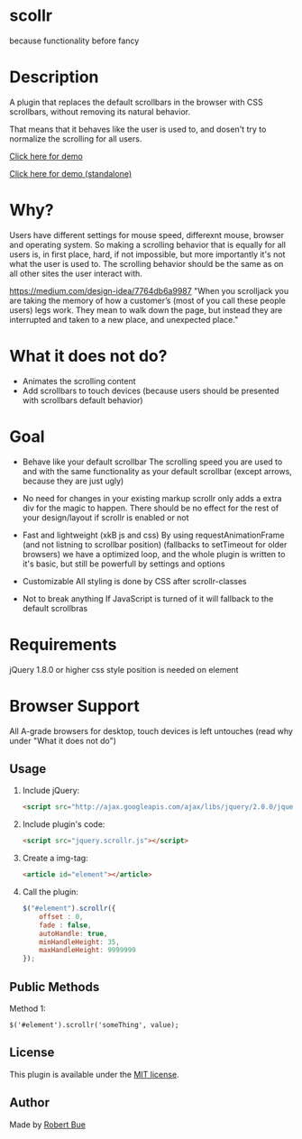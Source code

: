 # scollr
because functionality before fancy  

# Description
A plugin that replaces the default scrollbars in the browser with CSS scrollbars, without removing its natural behavior.

That means that it behaves like the user is used to, and dosen't try to normalize the scrolling for all users.

[Click here for demo](http://robertbue.no/plugins/jquery.scollr/)

[Click here for demo (standalone)](http://robertbue.no/plugins/jquery.scollr/standalone.html)

# Why?
Users have different settings for mouse speed, differexnt mouse, browser and operating system. So making a scrolling behavior that is equally for all users is, in first place, hard, if not impossible, but more importantly it's not what the user is used to. The scrolling behavior should be the same as on all other sites the user interact with. 

https://medium.com/design-idea/7764db6a9987
"When you scrolljack you are taking the memory of how a customer’s (most of you call these people users) legs work. They mean to walk down the page, but instead they are interrupted and taken to a new place, and unexpected place."

# What it does not do?
- Animates the scrolling content
- Add scrollbars to touch devices (because users should be presented with scrollbars default behavior)

# Goal
- Behave like your default scrollbar
The scrolling speed you are used to and with the same functionality as your default scrollbar (except arrows, because they are just ugly)

- No need for changes in your existing markup
scrollr only adds a extra div for the magic to happen. There should be no effect for the rest of your design/layout if scrollr is enabled or not

- Fast and lightweight (xkB js and css)
By using requestAnimationFrame (and not listning to scrollbar position) (fallbacks to setTimeout for older browsers) we have a optimized loop, and the whole plugin is written to it's basic, but still be powerfull by settings and options

- Customizable
All styling is done by CSS after scrollr-classes

- Not to break anything
If JavaScript is turned of it will fallback to the default scrollbras

# Requirements
jQuery 1.8.0 or higher
css style position is needed on element

# Browser Support
All A-grade browsers for desktop, touch devices is left untouches (read why under "What it does not do")

## Usage

1. Include jQuery:

	```html
	<script src="http://ajax.googleapis.com/ajax/libs/jquery/2.0.0/jquery.min.js"></script>
	```

2. Include plugin's code:

	```html
	<script src="jquery.scrollr.js"></script>
	```

3. Create a img-tag:

	```html
	<article id="element"></article>
	```

4. Call the plugin:

	```javascript
	$("#element").scrollr({
	    offset : 0,
	    fade : false,
	    autoHandle: true,
	    minHandleHeight: 35,
	    maxHandleHeight: 9999999
	});
	```

## Public Methods
	
Method 1: 

	$('#element').scrollr('someThing', value);


## License

This plugin is available under the [MIT license](http://opensource.org/licenses/mit-license.php).

## Author

Made by [Robert Bue](http://robertbue.no)